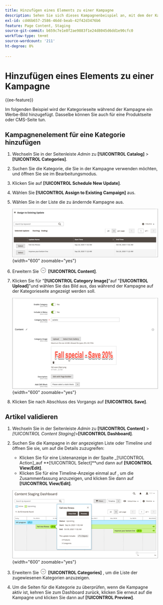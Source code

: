 ```yaml
---
title: Hinzufügen eines Elements zu einer Kampagne
description: Sehen Sie sich dieses Kampagnenbeispiel an, mit dem der Kategorieseite während der Kampagne ein Werbe-Bild hinzugefügt wird.
exl-id: cd46b657-2586-46dd-beab-42f42d3476b6
feature: Page Content, Staging
source-git-commit: b659c7e1e8f2ae9883f1e24d8045d6dd1e90cfc0
workflow-type: tm+mt
source-wordcount: '211'
ht-degree: 0%

---
```


# Hinzufügen eines Elements zu einer Kampagne

{{ee-feature}}

Im folgenden Beispiel wird der Kategorieseite während der Kampagne ein Werbe-Bild hinzugefügt. Dasselbe können Sie auch für eine Produktseite oder CMS-Seite tun.

## Kampagnenelement für eine Kategorie hinzufügen

1. Wechseln Sie in der Seitenleiste _Admin_ zu **[!UICONTROL Catalog]** > **[!UICONTROL Categories]**.

1. Suchen Sie die Kategorie, die Sie in der Kampagne verwenden möchten, und öffnen Sie sie im Bearbeitungsmodus.

1. Klicken Sie auf **[!UICONTROL Schedule New Update]**.

1. Wählen Sie **[!UICONTROL Assign to Existing Campaign]** aus.

1. Wählen Sie in der Liste die zu ändernde Kampagne aus.

   ![Zuweisen zu einer vorhandenen Kampagne](./assets/content-staging-assign-to-existing-campaign.png){width="600" zoomable="yes"}

1. Erweitern Sie ![Erweiterungsauswahl](../assets/icon-display-expand.png) **[!UICONTROL Content]**.

1. Klicken Sie für &quot;**[!UICONTROL Category Image]**&quot;auf &quot;**[!UICONTROL Upload]**&quot;und wählen Sie das Bild aus, das während der Kampagne auf der Kategorieseite angezeigt werden soll.

   ![Hinzufügen eines Kategoriebilds](./assets/content-staging-existing-category-image.png){width="600" zoomable="yes"}

1. Klicken Sie nach Abschluss des Vorgangs auf **[!UICONTROL Save]**.

## Artikel validieren

1. Wechseln Sie in der Seitenleiste _Admin_ zu **[!UICONTROL Content]** > _[!UICONTROL Content Staging]_>**[!UICONTROL Dashboard]**.

1. Suchen Sie die Kampagne in der angezeigten Liste oder Timeline und öffnen Sie sie, um auf die Details zuzugreifen:

   - Klicken Sie für eine Listenanzeige in der Spalte _[!UICONTROL Action]_auf **[!UICONTROL Select]**und dann auf **[!UICONTROL View/Edit]**.
   - Klicken Sie für eine Timeline-Anzeige einmal auf , um die Zusammenfassung anzuzeigen, und klicken Sie dann auf **[!UICONTROL View/Edit]**.

   ![Kampagnendetails](./assets/content-staging-dashboard-summary.png){width="600" zoomable="yes"}

1. Erweitern Sie ![Erweiterungsauswahl](../assets/icon-display-expand.png) **[!UICONTROL Categories]** , um die Liste der zugewiesenen Kategorien anzuzeigen.

1. Um die Seiten für die Kategorie zu überprüfen, wenn die Kampagne aktiv ist, kehren Sie zum Dashboard zurück, klicken Sie erneut auf die Kampagne und klicken Sie dann auf **[!UICONTROL Preview]**.
